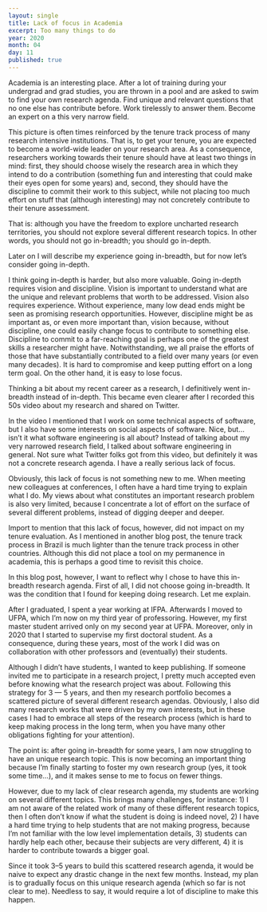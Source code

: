 ```yaml
---
layout: single
title: Lack of focus in Academia
excerpt: Too many things to do
year: 2020
month: 04
day: 11
published: true
---
```


Academia is an interesting place. After a lot of training during your undergrad and grad studies, you are thrown in a pool and are asked to swim to find your own research agenda. Find unique and relevant questions that no one else has contribute before. Work tirelessly to answer them. Become an expert on a this very narrow field.

This picture is often times reinforced by the tenure track process of many research intensive institutions. That is, to get your tenure, you are expected to become a world-wide leader on your research area. As a consequence, researchers working towards their tenure should have at least two things in mind: first, they should choose wisely the research area in which they intend to do a contribution (something fun and interesting that could make their eyes open for some years) and, second, they should have the discipline to commit their work to this subject, while not placing too much effort on stuff that (although interesting) may not concretely contribute to their tenure assessment.

That is: although you have the freedom to explore uncharted research territories, you should not explore several different research topics. In other words, you should not go in-breadth; you should go in-depth.

Later on I will describe my experience going in-breadth, but for now let’s consider going in-depth.

I think going in-depth is harder, but also more valuable. Going in-depth requires vision and discipline. Vision is important to understand what are the unique and relevant problems that worth to be addressed. Vision also requires experience. Without experience, many low dead ends might be seen as promising research opportunities. However, discipline might be as important as, or even more important than, vision because, without discipline, one could easily change focus to contribute to something else. Discipline to commit to a far-reaching goal is perhaps one of the greatest skills a researcher might have. Notwithstanding, we all praise the efforts of those that have substantially contributed to a field over many years (or even many decades). It is hard to compromise and keep putting effort on a long term goal. On the other hand, it is easy to lose focus.

Thinking a bit about my recent career as a research, I definitively went in-breadth instead of in-depth. This became even clearer after I recorded this 50s video about my research and shared on Twitter.



In the video I mentioned that I work on some technical aspects of software, but I also have some interests on social aspects of software. Nice, but… isn’t it what software engineering is all about? Instead of talking about my very narrowed research field, I talked about software engineering in general. Not sure what Twitter folks got from this video, but definitely it was not a concrete research agenda. I have a really serious lack of focus.

Obviously, this lack of focus is not something new to me. When meeting new colleagues at conferences, I often have a hard time trying to explain what I do. My views about what constitutes an important research problem is also very limited, because I concentrate a lot of effort on the surface of several different problems, instead of digging deeper and deeper.

Import to mention that this lack of focus, however, did not impact on my tenure evaluation. As I mentioned in another blog post, the tenure track process in Brazil is much lighter than the tenure track process in other countries. Although this did not place a tool on my permanence in academia, this is perhaps a good time to revisit this choice.

In this blog post, however, I want to reflect why I chose to have this in-breadth research agenda. First of all, I did not choose going in-breadth. It was the condition that I found for keeping doing research. Let me explain.

After I graduated, I spent a year working at IFPA. Afterwards I moved to UFPA, which I’m now on my third year of professoring. However, my first master student arrived only on my second year at UFPA. Moreover, only in 2020 that I started to supervise my first doctoral student. As a consequence, during these years, most of the work I did was on collaboration with other professors and (eventually) their students.

Although I didn’t have students, I wanted to keep publishing. If someone invited me to participate in a research project, I pretty much accepted even before knowing what the research project was about. Following this strategy for 3 — 5 years, and then my research portfolio becomes a scattered picture of several different research agendas. Obviously, I also did many research works that were driven by my own interests, but in these cases I had to embrace all steps of the research process (which is hard to keep making process in the long term, when you have many other obligations fighting for your attention).

The point is: after going in-breadth for some years, I am now struggling to have an unique research topic. This is now becoming an important thing because I’m finally starting to foster my own research group (yes, it took some time…), and it makes sense to me to focus on fewer things.

However, due to my lack of clear research agenda, my students are working on several different topics. This brings many challenges, for instance: 1) I am not aware of the related work of many of these different research topics, then I often don’t know if what the student is doing is indeed novel, 2) I have a hard time trying to help students that are not making progress, because I’m not familiar with the low level implementation details, 3) students can hardly help each other, because their subjects are very different, 4) it is harder to contribute towards a bigger goal.

Since it took 3–5 years to build this scattered research agenda, it would be naive to expect any drastic change in the next few months. Instead, my plan is to gradually focus on this unique research agenda (which so far is not clear to me). Needless to say, it would require a lot of discipline to make this happen.
